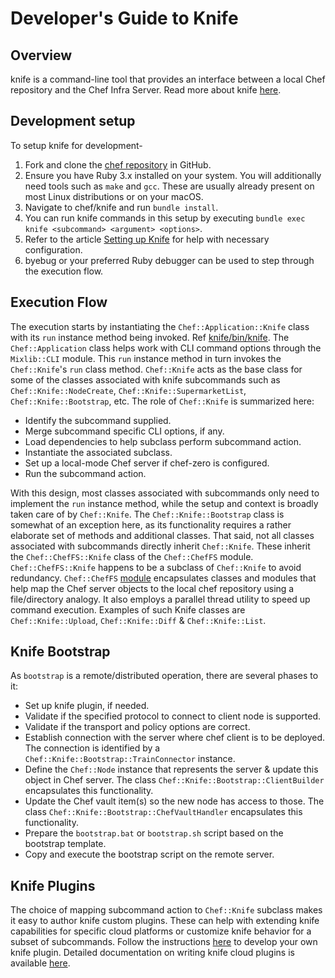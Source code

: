 # Developer's Guide to Knife

## Overview

knife is a command-line tool that provides an interface between a local Chef repository and the Chef Infra Server. Read more about knife [here](https://docs.chef.io/workstation/knife/).

## Development setup

To setup knife for development-
1. Fork and clone the [chef repository](https://github.com/chef/chef) in GitHub.
1. Ensure you have Ruby 3.x installed on your system. You will additionally need tools such as `make` and `gcc`. These are usually already present on most Linux distributions or on your macOS.
1. Navigate to chef/knife and run `bundle install`.
1. You can run knife commands in this setup by executing `bundle exec knife <subcommand> <argument> <options>`.
1. Refer to the article [Setting up Knife](https://docs.chef.io/workstation/knife_setup/) for help with necessary configuration.
1. byebug or your preferred Ruby debugger can be used to step through the execution flow.

## Execution Flow

The execution starts by instantiating the `Chef::Application::Knife` class with its `run` instance method being invoked. Ref [knife/bin/knife](https://github.com/chef/chef/blob/main/knife/bin/knife). The `Chef::Application` class helps work with CLI command options through the `Mixlib::CLI` module. This `run` instance method in turn invokes the `Chef::Knife`'s `run` class method. `Chef::Knife` acts as the base class for some of the classes associated with knife subcommands such as `Chef::Knife::NodeCreate`, `Chef::Knife::SupermarketList`, `Chef::Knife::Bootstrap`, etc. The role of `Chef::Knife` is summarized here:

- Identify the subcommand supplied.
- Merge subcommand specific CLI options, if any.
- Load dependencies to help subclass perform subcommand action.
- Instantiate the associated subclass.
- Set up a local-mode Chef server if chef-zero is configured.
- Run the subcommand action.

With this design, most classes associated with subcommands only need to implement the `run` instance method, while the setup and context is broadly taken care of by `Chef::Knife`. The `Chef::Knife::Bootstrap` class is somewhat of an exception here, as its functionality requires a rather elaborate set of methods and additional classes. That said, not all classes associated with subcommands directly inherit `Chef::Knife`. These inherit the `Chef::ChefFS::Knife` class of the `Chef::ChefFS` module. `Chef::ChefFS::Knife` happens to be a subclass of `Chef::Knife` to avoid redundancy. `Chef::ChefFS` [module](https://www.rubydoc.info/gems/chef/Chef/ChefFS) encapsulates classes and modules that help map the Chef server objects to the local chef repository using a file/directory analogy. It also employs a parallel thread utility to speed up command execution. Examples of such Knife classes are `Chef::Knife::Upload`, `Chef::Knife::Diff` & `Chef::Knife::List`.

## Knife Bootstrap

As `bootstrap` is a remote/distributed operation, there are several phases to it:
- Set up knife plugin, if needed.
- Validate if the specified protocol to connect to client node is supported.
- Validate if the transport and policy options are correct.
- Establish connection with the server where chef client is to be deployed. The connection is identified by a `Chef::Knife::Bootstrap::TrainConnector` instance.
- Define the `Chef::Node` instance that represents the server & update this object in Chef server. The class `Chef::Knife::Bootstrap::ClientBuilder` encapsulates this functionality.
- Update the Chef vault item(s) so the new node has access to those. The class `Chef::Knife::Bootstrap::ChefVaultHandler` encapsulates this functionality.
- Prepare the `bootstrap.bat` or `bootstrap.sh` script based on the bootstrap template.
- Copy and execute the bootstrap script on the remote server.

## Knife Plugins

The choice of mapping subcommand action to `Chef::Knife` subclass makes it easy to author knife custom plugins. These can help with extending knife capabilities for specific cloud platforms or customize knife behavior for a subset of subcommands. Follow the instructions [here](https://docs.chef.io/workstation/plugin_knife_custom/) to develop your own knife plugin. Detailed documentation on writing knife cloud plugins is available [here](https://github.com/chef/knife-cloud/blob/main/README.md).

